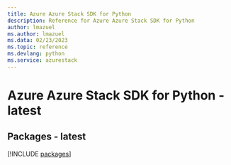 ```yaml
---
title: Azure Azure Stack SDK for Python
description: Reference for Azure Azure Stack SDK for Python
author: lmazuel
ms.author: lmazuel
ms.data: 02/23/2023
ms.topic: reference
ms.devlang: python
ms.service: azurestack
---
```

# Azure Azure Stack SDK for Python - latest
## Packages - latest
[!INCLUDE [packages](azure-stack-index.md)]